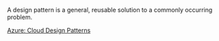 A design pattern is a general, reusable solution to a commonly occurring problem.

[Azure: Cloud Design Patterns](https://learn.microsoft.com/en-us/azure/architecture/patterns/)
